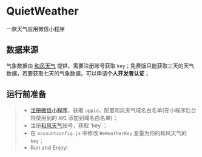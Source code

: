 # QuietWeather
一款天气应用微信小程序

## 数据来源

气象数据由 [和风天气](http://www.heweather.com/) 提供，需要注册账号获取 `key`；免费版只能获取三天的天气数据，若要获取七天的气象数据，可以申请**个人开发者认证**；

## 运行前准备
> * [注册微信小程序](https://mp.weixin.qq.com/wxopen/waregister?action=step1)，获取 `appid`，配置和风天气域名白名单(在小程序后台将使用到的 `API` 添加到域名白名单)；
> * 注册[和风天气](http://www.heweather.com/)账号，获取 'key`；
> * 在 `accountconfig.js` 中修改 `HeWeatherKey` 变量为你的和风天气的 `key`；
> * Run and Enjoy!
